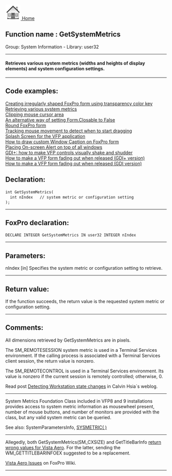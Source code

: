 [<img src="../../images/home.png"> Home ](https://github.com/VFPX/Win32API)  

## Function name : GetSystemMetrics
Group: System Information - Library: user32    
***  


#### Retrieves various system metrics (widths and heights of display elements) and system configuration settings.

***  


## Code examples:
[Creating irregularly shaped FoxPro form using transparency color key](../../samples/sample_033.md)  
[Retrieving various system metrics](../../samples/sample_079.md)  
[Clipping mouse cursor area](../../samples/sample_080.md)  
[An alternative way of setting Form.Closable to False](../../samples/sample_127.md)  
[Round FoxPro form](../../samples/sample_143.md)  
[Tracking mouse movement to detect when to start dragging](../../samples/sample_281.md)  
[Splash Screen for the VFP application](../../samples/sample_294.md)  
[How to draw custom Window Caption on FoxPro form](../../samples/sample_499.md)  
[Placing On-screen Alert on top of all windows](../../samples/sample_504.md)  
[GDI+: how to make VFP controls visually shake and shudder](../../samples/sample_526.md)  
[How to make a VFP form fading out when released (GDI+ version)](../../samples/sample_527.md)  
[How to make a VFP form fading out when released (GDI version)](../../samples/sample_528.md)  

## Declaration:
```foxpro  
int GetSystemMetrics(
  int nIndex   // system metric or configuration setting
);  
```  
***  


## FoxPro declaration:
```foxpro  
DECLARE INTEGER GetSystemMetrics IN user32 INTEGER nIndex  
```  
***  


## Parameters:
nIndex 
[in] Specifies the system metric or configuration setting to retrieve.  
***  


## Return value:
If the function succeeds, the return value is the requested system metric or configuration setting.  
***  


## Comments:
All dimensions retrieved by GetSystemMetrics are in pixels.  
  
The SM_REMOTESESSION system metric is used in a Terminal Services environment. If the calling process is associated with a Terminal Services client session, the return value is nonzero.  
  
The SM_REMOTECONTROL is used in a Terminal Services environment. Its value is nonzero if the current session is remotely controlled; otherwise, 0.  
  
Read post <a href="http://blogs.msdn.com/calvin_hsia/archive/2006/01/11/511639.aspx">Detecting Workstation state changes</a> in Calvin Hsia`s weblog.  
  
* * *  
System Metrics Foundation Class included in VFP8 and 9 installations provides access to system metric information as mousewheel present, number of mouse buttons, and number of monitors are provided with the class, but any valid system metric can be queried.  
  
See also: SystemParametersInfo, <a href="http://msdn2.microsoft.com/en-us/library/39ddf2h2(VS.80).aspx">SYSMETRIC( )</a>  
  
* * *  
Allegedly, both GetSystemMetrics(SM_CXSIZE) and GetTitleBarInfo <a href="http://social.msdn.microsoft.com/Forums/en-US/windowsuidevelopment/thread/98326a7e-e1e1-4e05-bf58-5b2d324c7604">return wrong values for Vista Aero</a>. For the latter, sending the WM_GETTITLEBARINFOEX suggested to be a replacement.  
  
<a href="http://fox.wikis.com/wc.dll?Wiki~VistaAeroIssues">Vista Aero Issues</a> on FoxPro Wiki.  
  
***  


